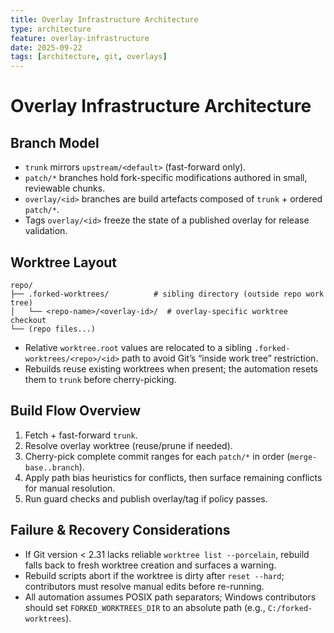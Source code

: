 ```yaml
---
title: Overlay Infrastructure Architecture
type: architecture
feature: overlay-infrastructure
date: 2025-09-22
tags: [architecture, git, overlays]
---
```


# Overlay Infrastructure Architecture

## Branch Model
- `trunk` mirrors `upstream/<default>` (fast-forward only).
- `patch/*` branches hold fork-specific modifications authored in small, reviewable chunks.
- `overlay/<id>` branches are build artefacts composed of `trunk` + ordered `patch/*`.
- Tags `overlay/<id>` freeze the state of a published overlay for release validation.

## Worktree Layout
```
repo/
├── .forked-worktrees/          # sibling directory (outside repo work tree)
│   └── <repo-name>/<overlay-id>/  # overlay-specific worktree checkout
└── (repo files...)
```
- Relative `worktree.root` values are relocated to a sibling `.forked-worktrees/<repo>/<id>` path to avoid Git’s “inside work tree” restriction.
- Rebuilds reuse existing worktrees when present; the automation resets them to `trunk` before cherry-picking.

## Build Flow Overview
1. Fetch + fast-forward `trunk`.
2. Resolve overlay worktree (reuse/prune if needed).
3. Cherry-pick complete commit ranges for each `patch/*` in order (`merge-base..branch`).
4. Apply path bias heuristics for conflicts, then surface remaining conflicts for manual resolution.
5. Run guard checks and publish overlay/tag if policy passes.

## Failure & Recovery Considerations
- If Git version < 2.31 lacks reliable `worktree list --porcelain`, rebuild falls back to fresh worktree creation and surfaces a warning.
- Rebuild scripts abort if the worktree is dirty after `reset --hard`; contributors must resolve manual edits before re-running.
- All automation assumes POSIX path separators; Windows contributors should set `FORKED_WORKTREES_DIR` to an absolute path (e.g., `C:/forked-worktrees`).

